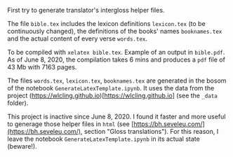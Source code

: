 First try to generate translator's intergloss helper files.

The file `bible.tex` includes the lexicon definitions `lexicon.tex` (to be continuously changed), the definitions of the books' names `booknames.tex` and the actual content of every verse `words.tex`.

To be compiled with `xelatex bible.tex`. Example of an output in `bible.pdf`. As of June 8, 2020, the compilation takes 6 mins and produces a `pdf` file of 43 Mb with 7163 pages.

The files `words.tex`, `lexicon.tex`, `booknames.tex` are generated in the bosom of the notebook `GenerateLatexTemplate.ipynb`. It uses the data from the project (https://wlcling.github.io)[https://wlcling.github.io] (see the `_data` folder).

This project is inactive since June 8, 2020. I found it faster and more useful to generage those helper files in `html` (see [https://bh.seveleu.com/](https://bh.seveleu.com/), section "Gloss translations"). For this reason, I leave the notebook `GenerateLatexTemplate.ipynb` in its actual state (beware!).
